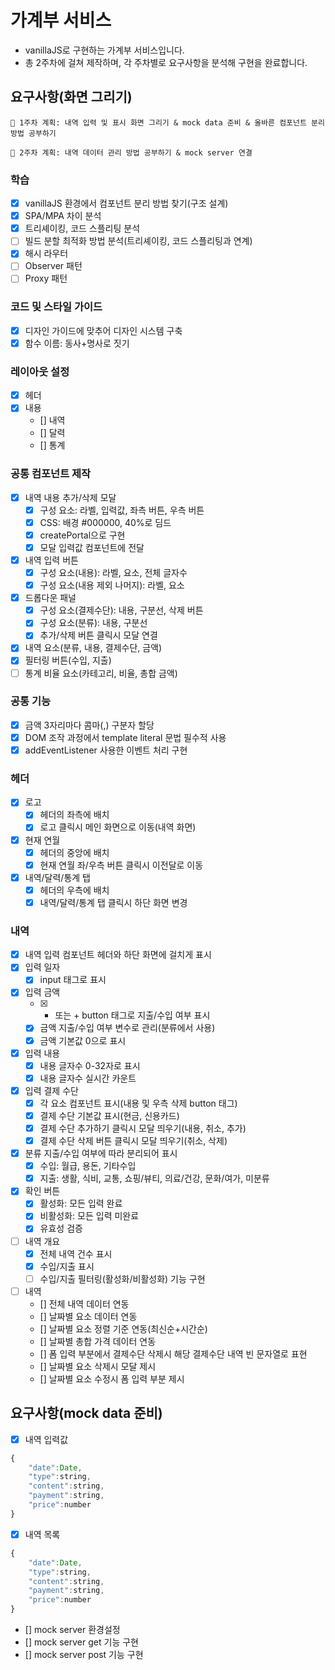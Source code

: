 # 가계부 서비스

- vanillaJS로 구현하는 가계부 서비스입니다.
- 총 2주차에 걸쳐 제작하며, 각 주차별로 요구사항을 분석해 구현을 완료합니다.

## 요구사항(화면 그리기)

```
📌 1주차 계획: 내역 입력 및 표시 화면 그리기 & mock data 준비 & 올바른 컴포넌트 분리 방법 공부하기
```

```
📌 2주차 계획: 내역 데이터 관리 방법 공부하기 & mock server 연결
```

### 학습

- [x] vanillaJS 환경에서 컴포넌트 분리 방법 찾기(구조 설계)
- [x] SPA/MPA 차이 분석
- [x] 트리셰이킹, 코드 스플리팅 분석
- [ ] 빌드 분할 최적화 방법 분석(트리셰이킹, 코드 스플리팅과 연계)
- [x] 해시 라우터
- [ ] Observer 패턴
- [ ] Proxy 패턴

### 코드 및 스타일 가이드

- [x] 디자인 가이드에 맞추어 디자인 시스템 구축
- [x] 함수 이름: 동사+명사로 짓기

### 레이아웃 설정

- [x] 헤더
- [x] 내용
  - [] 내역
  - [] 달력
  - [] 통계

### 공통 컴포넌트 제작

- [x] 내역 내용 추가/삭제 모달
  - [x] 구성 요소: 라벨, 입력값, 좌측 버튼, 우측 버튼
  - [x] CSS: 배경 #000000, 40%로 딤드
  - [x] createPortal으로 구현
  - [x] 모달 입력값 컴포넌트에 전달
- [x] 내역 입력 버튼
  - [x] 구성 요소(내용): 라벨, 요소, 전체 글자수
  - [x] 구성 요소(내용 제외 나머지): 라벨, 요소
- [x] 드롭다운 패널
  - [x] 구성 요소(결제수단): 내용, 구분선, 삭제 버튼
  - [x] 구성 요소(분류): 내용, 구분선
  - [x] 추가/삭제 버튼 클릭시 모달 연결
- [x] 내역 요소(분류, 내용, 결제수단, 금액)
- [x] 필터링 버튼(수입, 지출)
- [ ] 통계 비율 요소(카테고리, 비율, 총합 금액)

### 공통 기능

- [x] 금액 3자리마다 콤마(,) 구분자 할당
- [x] DOM 조작 과정에서 template literal 문법 필수적 사용
- [x] addEventListener 사용한 이벤트 처리 구현

### 헤더

- [x] 로고
  - [x] 헤더의 좌측에 배치
  - [x] 로고 클릭시 메인 화면으로 이동(내역 화면)
- [x] 현재 연월
  - [x] 헤더의 중앙에 배치
  - [x] 현재 연월 좌/우측 버튼 클릭시 이전달로 이동
- [x] 내역/달력/통계 탭
  - [x] 헤더의 우측에 배치
  - [x] 내역/달력/통계 탭 클릭시 하단 화면 변경

### 내역

- [x] 내역 입력 컴포넌트 헤더와 하단 화면에 걸치게 표시
- [x] 입력 일자
  - [x] input 태그로 표시
- [x] 입력 금액
  - [x] - 또는 + button 태그로 지출/수입 여부 표시
  - [x] 금액 지출/수입 여부 변수로 관리(분류에서 사용)
  - [x] 금액 기본값 0으로 표시
- [x] 입력 내용
  - [x] 내용 글자수 0-32자로 표시
  - [x] 내용 글자수 실시간 카운트
- [x] 입력 결제 수단
  - [x] 각 요소 컴포넌트 표시(내용 및 우측 삭제 button 태그)
  - [x] 결제 수단 기본값 표시(현금, 신용카드)
  - [x] 결제 수단 추가하기 클릭시 모달 띄우기(내용, 취소, 추가)
  - [x] 결제 수단 삭제 버튼 클릭시 모달 띄우기(취소, 삭제)
- [x] 분류 지출/수입 여부에 따라 분리되어 표시
  - [x] 수입: 월급, 용돈, 기타수입
  - [x] 지출: 생활, 식비, 교통, 쇼핑/뷰티, 의료/건강, 문화/여가, 미분류
- [x] 확인 버튼
  - [x] 활성화: 모든 입력 완료
  - [x] 비활성화: 모든 입력 미완료
  - [x] 유효성 검증
- [ ] 내역 개요
  - [x] 전체 내역 건수 표시
  - [x] 수입/지출 표시
  - [ ] 수입/지출 필터링(활성화/비활성화) 기능 구현
- [ ] 내역
  - [] 전체 내역 데이터 연동
  - [] 날짜별 요소 데이터 연동
  - [] 날짜별 요소 정렬 기준 연동(최신순+시간순)
  - [] 날짜별 총합 가격 데이터 연동
  - [] 폼 입력 부분에서 결제수단 삭제시 해당 결제수단 내역 빈 문자열로 표현
  - [] 날짜별 요소 삭제시 모달 제시
  - [] 날짜별 요소 수정시 폼 입력 부분 제시

## 요구사항(mock data 준비)

- [x] 내역 입력값

```js
{
	"date":Date,
	"type":string,
	"content":string,
	"payment":string,
	"price":number
}
```

- [x] 내역 목록

```js
{
	"date":Date,
	"type":string,
	"content":string,
	"payment":string,
	"price":number
}
```

- [] mock server 환경설정
- [] mock server get 기능 구현
- [] mock server post 기능 구현
